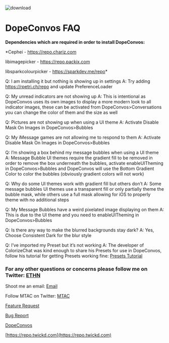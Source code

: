 ![download](https://i.ibb.co/TTf6496/banner.png)


# DopeConvos FAQ

**Dependencies which are required in order to install DopeConvos:**

*Cephei - https://repo.chariz.com

libimagepicker - https://repo.packix.com

libsparkcolourpicker - https://sparkdev.me/repo*


Q: I am installing it but nothing is showing up in settings
A: Try adding https://rpetri.ch/repo and update PreferenceLoader

Q: My unread indicators are not showing up
A: This is intentional as DopeConvos uses its own images to display a more modern look to all indicator images, these can be activated from DopeConvos>Conversations you can change the color of them and the size as well

Q: Pictures are not showing up when using a UI theme
A: Activate Disable Mask On Images in DopeConvos>Bubbles

Q: My iMessage games are not allowing me to respond to them
A: Activate Disable Mask On Images in DopeConvos>Bubbles

Q: I’m showing a box behind my message bubbles when using a UI theme
A: Message Bubble UI themes require the gradient fill to be removed in order to remove the box underneath the bubbles, activate enableUITheming in DopeConvos>Bubbles and DopeConvos will use the Bottom Gradient Color to color the bubbles (obviously gradient colors will not work)

Q: Why do some UI themes work with gradient fill but others don’t
A: Some message bubbles UI themes use a transparent fill or only partially theme the bubble mask, while others use a full mask allowing for iOS to properly theme with no additional steps

Q: My Message Bubbles have a weird pixelated image displaying on them
A: This is due to the UI theme and you need to enableUITheming in DopeConvos>Bubbles

Q: Is there any way to make the blurred backgrounds stay dark?
A: Yes, Choose Consistent Dark for the blur style

Q: I’ve imported my Preset but it’s not working
A: The developer of ColorizeChat was kind enough to share his Presets for use in DopeConvos, follow his tutorial for getting Presets working fine: [Presets Tutorial](https://www.reddit.com/r/iOSthemes/comments/fpbmmx/discussion_colorizechat_import_setups_please_read/?utm_source=share&utm_medium=web2x)

### For any other questions or concerns please follow me on Twitter: [ETHN](https://twitter.com/ethanwhited)

Shoot me an email: [Email](mailto:[ethanwhited2208@gmail.com)

Follow MTAC on Twitter: [MTAC](https://twitter.com/MTAC8)

[Feature Request](https://github.com/MTACS/DopeConvos/issues/new?assignees=&labels=enhancement&template=request-a-feature.md&title=)

[Bug Report](https://github.com/MTACS/DopeConvos/issues/new?assignees=&labels=bug&template=bug-report.md&title=)

[DopeConvos](https://repo.twickd.com/package/com.twickd.ethan-whited.dopeconvos)

[https://repo.twickd.com](https://repo.twickd.com)
